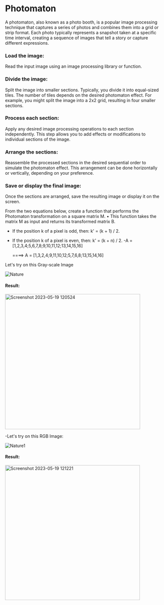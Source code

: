 # Photomaton
A photomaton, also known as a photo booth, is a popular image processing technique that captures a series of photos and combines them into a grid or strip format. Each photo typically represents a snapshot taken at a specific time interval, creating a sequence of images that tell a story or capture different expressions.

### Load the image: 
Read the input image using an image processing library or function.

### Divide the image: 
Split the image into smaller sections. Typically, you divide it into equal-sized tiles. The number of tiles depends on the desired photomaton effect. For example, you might split the image into a 2x2 grid, resulting in four smaller sections.

### Process each section: 
Apply any desired image processing operations to each section independently. This step allows you to add effects or modifications to individual sections of the image.

### Arrange the sections:
Reassemble the processed sections in the desired sequential order to simulate the photomaton effect. This arrangement can be done horizontally or vertically, depending on your preference.

### Save or display the final image:
Once the sections are arranged, save the resulting image or display it on the screen.


From the two equations below, create a function that performs the Photomaton transformation on a square matrix M.
• This function takes the matrix M as input and returns its transformed matrix B.
- If the position k of a pixel is odd, then: k' = (k + 1) / 2.
- If the position k of a pixel is even, then: k' = (k + n) / 2.
-A = [1,2,3,4;5,6,7,8;9,10,11,12;13,14,15,16]
    
    ====>
 A = [1,3,2,4;9,11,10,12;5,7,6,8;13,15,14,16]
    
    
Let's try on this Gray-scale Image

![Nature](https://github.com/maghwa/image_processing_TP/assets/87017143/e6de5ce4-abf9-4868-a71c-c1b45c6ad456)

#### Result:

<img width="441" alt="Screenshot 2023-05-19 120524" src="https://github.com/maghwa/image_processing_TP/assets/87017143/3b07c99a-4241-4f1a-84ba-a71cb832eb80">

-Let's try on this RGB Image:

![Nature1](https://github.com/maghwa/image_processing_TP/assets/87017143/3c0c0170-a985-41c9-b5ea-9b89c47eb107)

#### Result:
<img width="440" alt="Screenshot 2023-05-19 121221" src="https://github.com/maghwa/image_processing_TP/assets/87017143/2fd9c1f7-e556-4dd7-b482-2783837a2959">



